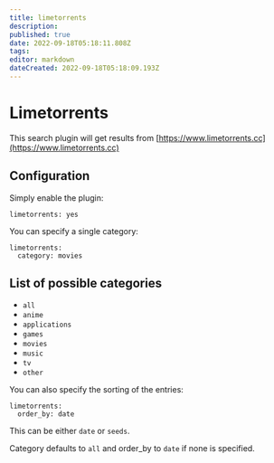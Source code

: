 ```yaml
---
title: limetorrents
description: 
published: true
date: 2022-09-18T05:18:11.808Z
tags: 
editor: markdown
dateCreated: 2022-09-18T05:18:09.193Z
---
```


# Limetorrents
This search plugin will get results from [https://www.limetorrents.cc](https://www.limetorrents.cc)

## Configuration
Simply enable the plugin:
```
limetorrents: yes
```

You can specify a single category:
```
limetorrents:
  category: movies
```

## List of possible categories
* `all`
* `anime`
* `applications`
* `games`
* `movies`
* `music`
* `tv`
* `other`

You can also specify the sorting of the entries:
```
limetorrents:
  order_by: date
```
This can be either `date` or `seeds`.

Category defaults to `all` and order_by to `date` if none is specified.